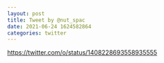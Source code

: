 ```yaml
--- 
layout: post 
title: Tweet by @nut_spac 
date: 2021-06-24 1624582864 
categories: twitter 
--- 
```

https://twitter.com/o/status/1408228693558935555